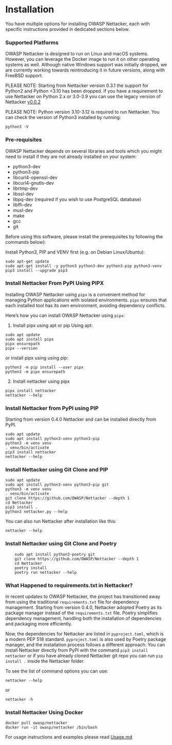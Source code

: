# Installation

You have multiple options for installing OWASP Nettacker, each with specific instructions provided in dedicated sections below. 


### Supported Platforms

OWASP Nettacker is designed to run on Linux and macOS systems. However, you can leverage the Docker image to run it on other operating systems as well. Although native Windows support was initially dropped, we are currently working towards reintroducing it in future versions, along with FreeBSD support.

PLEASE NOTE: Starting from Nettacker version 0.3.1 the support for Python2 and Python <3.10 has been dropped. If you have a requirement to use Nettacker on Python 2.x or 3.0-3.9 you can use the legacy version of Nettacker [v0.0.2](https://github.com/OWASP/Nettacker/releases/tag/0.0.2) 


PLEASE NOTE: Python version 3.10-3.12 is required to run Nettacker.  You can check the version of Python3 installed by running:

```
python3 -V
```



### Pre-requisites

OWASP Nettacker depends on several libraries and tools which you might need to install if they are not already installed on your system:

* python3-dev
* python3-pip
* libcurl4-openssl-dev
* libcurl4-gnutls-dev
* librtmp-dev
* libssl-dev
* libpq-dev (required if you wish to use PostgreSQL database)
* libffi-dev 
* musl-dev 
* make
* gcc 
* git

Before using this software, please install the prerequisites by following the commands below):


Install Python3, PIP and VENV first (e.g. on Debian Linux/Ubuntu):
```
sudo apt-get update
sudo apt-get install -y python3 python3-dev python3-pip python3-venv
pip3 install --upgrade pip3
```


### Install Nettacker From PyPI Using PIPX

Installing OWASP Nettacker using `pipx` is a convenient method for managing Python applications with isolated environments. `pipx` ensures that each installed tool has its own environment, avoiding dependency conflicts.

Here’s how you can install OWASP Nettacker using `pipx`:

1. Install pipx using apt or pip
Using apt:
```
sudo apt update
sudo apt install pipx
pipx ensurepath
pipx --version
```
or install pipx using using pip:

```
python3 -m pip install --user pipx
python3 -m pipx ensurepath
```

2. Install nettacker using pipx
```
pipx install nettacker
nettacker --help
```
### Install Nettacker from PyPI using PIP


Starting from version 0.4.0 Nettacker and can be installed directly from PyPI.

```
sudo apt update
sudo apt install python3-venv python3-pip
python3 -m venv venv
. venv/bin/activate
pip3 install nettacker
nettacker --help
```

### Install Nettacker using Git Clone and PIP

```
sudo apt update
sudo apt install python3-venv python3-pip git
python3 -m venv venv
. venv/bin/activate
git clone https://github.com/OWASP/Nettacker --depth 1
cd Nettacker
pip3 install .
python3 nettacker.py --help
```

You can also run Nettacker after installation like this:

```
nettacker --help
```

### Install Nettacker using Git Clone and Poetry

``` sudo apt update
    sudo apt install python3-poetry git
    git clone https://github.com/OWASP/Nettacker --depth 1
    cd Nettacker
    poetry install
    poetry run nettacker --help
```

### What Happened to requirements.txt in Nettacker?

In recent updates to OWASP Nettacker, the project has transitioned away from using the traditional `requirements.txt` file for dependency management. Starting from version 0.4.0, Nettacker adopted Poetry as its package manager instead of the `requirements.txt` file. Poetry simplifies dependency management, handling both the installation of dependencies and packaging more efficiently.

Now, the dependencies for Nettacker are listed in `pyproject.toml`, which is a modern PEP 518 standard.  `pyproject.toml` is also used by Poetry package manager, and the installation process follows a different approach:
 You can install Nettacker directly from PyPI with the command `pip3 install nettacker` or if you have already cloned Nettacker git repo you can run `pip install .` inside the Nettacker folder.


To see the list of command options you can use:

```
nettacker --help 
```

or 

```
nettacker -h
```


### Install Nettacker Using Docker
```
docker pull owasp/nettacker
docker run -it owasp/nettacker /bin/bash
```

For usage instructions and examples please read [Usage.md](Usage.md)